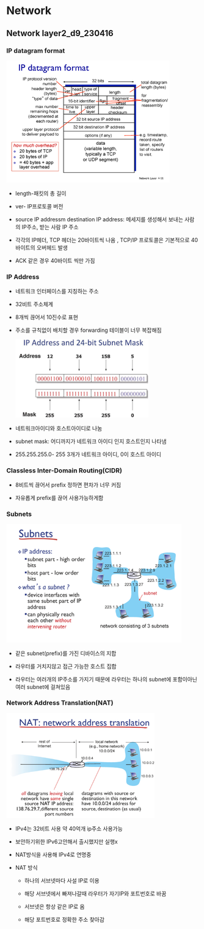 # Network

## Network layer2_d9_230416

### IP datagram format

<img src="Network_d10_Network_layer2_assets/2023-04-16-09-24-07-image.png" title="" alt="" width="427">

- length-패킷의 총 길이

- ver- IP프로토콜 버전

- source IP addressm destination IP address: 메세지를 생성해서 보내는 사람의 IP주소, 받는 사람 IP 주소

- 각각의 IP헤더, TCP 헤더는 20바이트씩 나옴 , TCP/IP 프로토콜은 기본적으로 40바이트의 오버헤드 발생

- ACK 같은 경우 40바이트 씩만 가짐



### IP Address

- 네트워크 인터페이스를 지칭하는 주소

- 32비트 주소체계

- 8개씩 끊어서 10진수로 표현

- 주소를 규칙없이 배치할 경우 forwarding 테이블이 너무 복잡해짐
  
  <img src="Network_d10_Network_layer2_assets/2023-04-16-09-36-11-image.png" title="" alt="" width="348">

- 네트워크아이디와 호스트아이디로 나눔

- subnet mask: 어디까지가 네트워크 아이디 인지 호스트인지 나타냄

- 255.255.255.0- 255 3개가 네트워크 아이디, 0이 호스트 아이디



### Classless Inter-Domain Routing(CIDR)

- 8비트씩 끊어서 prefix 정하면 편차가 너무 커짐

- 자유롭게 prefix를 끊어 사용가능하게함



### Subnets

<img src="Network_d10_Network_layer2_assets/2023-04-16-09-54-26-image.png" title="" alt="" width="459">

- 같은 subnet(prefix)를 가진 디바이스의 지합

- 라우터를 거치지않고 접근 가능한 호스트 집합

- 라우터는 여러개의 IP주소를 가지기 때문에 라우터는 하나의 subnet에 포함이아닌 여러 subnet에 걸쳐있음



### Network Address Translation(NAT)

<img title="" src="Network_d10_Network_layer2_assets/2023-04-16-10-06-29-image.png" alt="" width="388">

- IPv4는 32비트 사용 약 40억개 ip주소 사용가능

- 보안하기위한 IPv6고안해서 출시했지만 실행x

- NAT방식을 사용해 IPv4로 연명중

- NAT 방식
  
  - 하나의 서브넷마다 사설 IP로 이용
  
  - 해당 서브넷에서 빠져나갈때 라우터가 자기IP와 포트번호로 바꿈
  
  - 서브넷은 항상 같은 IP로 옴
  
  - 해당 포트번호로 정확한 주소 찾아감





